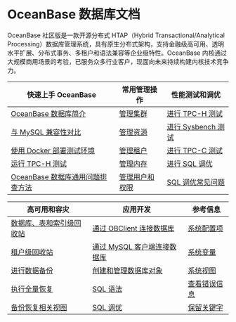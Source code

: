 # OceanBase 数据库文档


OceanBase 社区版是一款开源分布式 HTAP（Hybrid Transactional/Analytical Processing）数据库管理系统，具有原生分布式架构，支持金融级高可用、透明水平扩展、分布式事务、多租户和语法兼容等企业级特性。OceanBase 内核通过大规模商用场景的考验，已服务众多行业客户，现面向未来持续构建内核技术竞争力。



|             快速上手 OceanBase     |                      常用管理操作                      | 性能测试和调优   |
|----------------------------|-------------------------------------|-------------------------------------|
| [OceanBase 数据库简介](100.oceanbase-database/100.what-is-oceanbase-database.md)                         | [管理集群](600.administrator-guide/300.basic-database-management/100.oceanbase-cluster-management/100.overview-of-cluster-management.md)        |[进行 TPC-H 测试](300.performance-whitepaper/100.run-the-tpc-h-benchmark-on-oceanbase-database.md) |
| [与 MySQL 兼容性对比](100.oceanbase-database/200.compatibility-with-mysql.md)                             | [管理资源](600.administrator-guide/300.basic-database-management/400.resource-management/100.overview-of-resource-management.md)               |[进行 Sysbench 测试](300.performance-whitepaper/300.use-sysbench-to-test-the-performance-of-oceanbase-database.md)  |
| [使用 Docker 部署测试环境](200.quick-start/200.use-docker-to-deploy-oceanbase-database.md)                 | [管理租户](600.administrator-guide/300.basic-database-management/200.zone-management/100.overview-of-zone-management.md)                       |[进行 TPC-C 测试](300.performance-whitepaper/500.run-the-tpc-c-benchmark-on-oceanbase-database.md)  |
| [运行 TPC-H 测试](300.performance-whitepaper/100.run-the-tpc-h-benchmark-on-oceanbase-database.md)        |[管理内存](600.administrator-guide/300.basic-database-management/600.memory-management/100.overview-of-memory-management.md)                    |[进行 SQL 调优](1200.sql-tuning-guide/400.sql-tuning/100.overview-of-sql-tuning.md)     |
| [OceanBase 数据库通用问题排查方法](200.quick-start/500.troubleshoot-general-oceanbase-database-issues.md)   |[管理用户和权限](600.administrator-guide/700.manage-user-privileges/100.users-and-privileges.md)                                               |[SQL 调优常见问题](1200.sql-tuning-guide/600.faq-about-sql-tuning.md)     |



|             高可用和容灾     |                      应用开发                      |  参考信息   |
|----------------------------|-------------------------------------|-------------------------------------|
| [数据库、表和索引级回收站](600.administrator-guide/800.high-data-availability/100.recycle-bin-management/200.recycle-bin-for-databases-tables-and-indexes.md)       | [通过 OBClient 连接数据库](700.developer-guide/200.connect-to-oceanbase-database/200.connect-to-an-oceanbase-database-tenant-through-obclient.md)      |[系统配置项](1300.reference-guide/300.system-configuration-items/100.overview-of-system-configuration-items.md) |
| [租户级回收站](600.administrator-guide/800.high-data-availability/100.recycle-bin-management/300.recycle-bin-for-tenants.md)                                   | [通过 MySQL 客户端连接数据库](700.developer-guide/200.connect-to-oceanbase-database/100.connect-to-oceanbase-database-through-a-mysql-client.md)     |[系统变量](1300.reference-guide/200.system-variables/100.overview-of-system-variables.md)  |
| [进行数据备份](600.administrator-guide/800.high-data-availability/200.manage-backup-and-restoration/300.data-backup/100.backup-by-using-commands.md)                                 | [创建和管理数据库对象](700.developer-guide/400.create-and-manage-database-objects/100.about-ddl-statements.md)                                           |[系统视图](1300.reference-guide/100.system-views/100.dictionary-views/100.information_schema-character_sets.md)  |
| [执行全量恢复](600.administrator-guide/800.high-data-availability/200.manage-backup-and-restoration/400.restore-data/100.perform-full-restoration.md)                                |[SQL 语法](1000.sql-reference/500.sql-statement/100.sql-statements-general-syntax.md)                                                                                |[查看错误信息](1300.reference-guide/400.error-codes/100.overview-of-error-messages.md)     |
| [备份恢复相关视图](600.administrator-guide/800.high-data-availability/200.manage-backup-and-restoration/600.backup-and-restoration-related-views.md)   |[SQL 调优](1200.sql-tuning-guide/400.sql-tuning/100.overview-of-sql-tuning.md)                                                                             |[保留关键字](1300.reference-guide/500.reserved-keywords.md)     |
